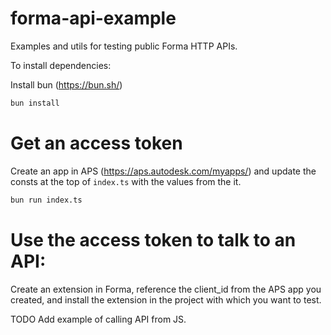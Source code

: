 # forma-api-example

Examples and utils for testing public Forma HTTP APIs.

To install dependencies:

Install bun (<https://bun.sh/>)

```bash
bun install
```

# Get an access token

Create an app in APS (<https://aps.autodesk.com/myapps/>) and update the consts at the top of `index.ts` with the values from the it.

```bash
bun run index.ts
```

# Use the access token to talk to an API:

Create an extension in Forma, reference the client_id from the APS app you created, and install the extension in the project with which you want to test.

TODO
Add example of calling API from JS.
